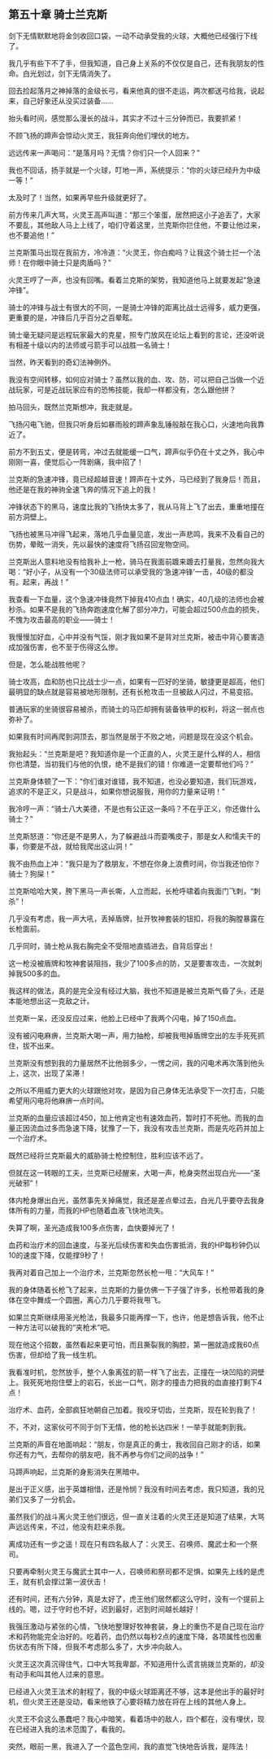 ## 第五十章 骑士兰克斯


剑下无情默默地将金剑收回口袋，一动不动承受我的火球，大概他已经强行下线了。

我几乎有些下不了手，但我知道，自己身上关系的不仅仅是自己，还有我朋友的性命。白光划过，剑下无情消失了。

回去捡起落月之神掉落的金级长弓，看来他真的很不走运，两次都送弓给我，说起来，自己好象还从没买过装备……

抬头看时间，感觉那么漫长的战斗，其实才不过十三分钟而已，我要抓紧！

不顾飞扬的蹄声会惊动火灵王，我狂奔向他们埋伏的地方。

远远传来一声喝问：“是落月吗？无情？你们只一个人回来？”

我也不回话，扬手就是一个火球，叮地一声，系统提示：“你的火球已经升为中级一等！”

太及时了！当然，如果再早些升级就更好了。

前方传来几声大骂，火灵王高声叫道：“那三个笨蛋，居然把这小子追丢了，大家不要乱，其他敌人马上上线了，咱们守着这里，兰克斯你拦住他，不要让他过来，也不要追他！”

兰克斯策马出现在我前方，冷冷道：“火灵王，你白痴吗？让我这个骑士拦一个法师！在你眼中骑士只是肉盾吗？”

火灵王哼了一声，也没有回嘴。看着兰克斯的架势，我知道他马上就要发起“急速冲锋”。

骑士的冲锋与战士有很大的不同，一是骑士冲锋的距离比战士远得多，威力更强，更重要的是，冲锋后几乎百分之百晕眩。

骑士毫无疑问是远程玩家最大的克星，照专门放风在论坛上看到的言论，还没听说有相差十级以内的法师或弓箭手可以战胜一名骑士！

当然，昨天看到的奇幻法神例外。

我没有空间转移，如何应对骑士？虽然以我的血、攻、防，可以把自己当做一个近战玩家，可是近战玩家应有的恐怖技能，我却一样都没有，怎么跟他拼？

拍马回头，既然兰克斯想冲，我走就是。

飞扬闪电飞驰，但我只听身后如暴雨般的蹄声象乱锤般敲在我心口，火速地向我靠近了。

前方不到五丈，便是转弯，冲过去就能缓一口气，蹄声似乎仍在十丈之外，我心中刚刚一喜，便觉后心一阵剧痛，我中招了！

兰克斯的急速冲锋，竟已经超越音速！蹄声在十丈外，马已经到了我身后！而且，他还是在我的神驹全速飞奔的情况下追上的我！

冲锋状态下的黑马，速度比我的飞扬快太多了，我从马背上飞了出去，重重地撞在前方洞壁上。

飞扬也被黑马冲得飞起来，落地几乎血量见底，发出一声悲鸣，我来不及看自己的伤势，晕眩一消失，先以最快的速度将飞扬召回宠物空间。

兰克斯出人意料地没有给我补上一枪，骑马在我面前踱来踱去打量我，忽然向我大喝：“好小子，从没有一个30级法师可以承受我的‘急速冲锋’一击，40级的都没有。起来，再战！”

我查看一下血量，这个急速冲锋竟然下掉我410点血！确实，40几级的法师也会被秒杀。如果不是我的飞扬奔跑速度化解了部分冲力，可能会超过500点血的损失，不愧为攻击最高的职业——骑士！

我慢慢加好血，心中并没有气馁，刚才我如果不是背对兰克斯，被击中背心要害造成加强伤害，也不至于伤得这么惨。

但是，怎么能战胜他呢？

骑士攻高，血和防也只比战士少一点，如果有一匹好的坐骑，敏捷更是超高，他们最明显的缺点就是容易被地形限制，还有长枪攻击一旦被敌人闪过，不易变招。

普通玩家的坐骑很容易被杀，而骑士的马匹却拥有装备铁甲的权利，将这一弱点也弥补了。

如果我有时间再爬到洞顶去，那当然是居于不败之地，问题是现在没这个机会。

我抬起头：“兰克斯是吧？我知道你是一个正直的人，火灵王是什么样的人，相信你也清楚，当初我们与他的仇恨，绝不是我们的错！你难道一定要帮他们吗？”

兰克斯身体顿了一下：“你们谁对谁错，我不知道，也没必要知道，我们玩游戏，追求的不是正义，只是战斗，如果你想说服我，用你的力量来证明！”

我冷哼一声：“骑士八大美德，不是也有公正这一条吗？不在乎正义，你还做什么骑士？”

兰克斯怒道：“你还是不是男人，为了躲避战斗而耍嘴皮子，那是女人和懦夫干的事，你要是不战，就给我爬出这山洞！”

我不由热血上冲：“我只是为了救朋友，不想在你身上浪费时间，你当我还怕你？骑士？狗屎！”

兰克斯哈哈大笑，胯下黑马一声长嘶，人立而起，长枪呼啸着向我面门飞刺，“刺杀”！

几乎没有考虑，我一声大吼，丢掉盾牌，扯开牧神套装的钮扣，将我的胸膛暴露在长枪面前。

几乎同时，骑士枪从我右胸完全不受阻地直插进去，自背后穿出！

这一枪没被盾牌和牧神套装阻挡，我少了100多点的防，又是要害攻击，一次就刺掉我500多的血。

我这样的做法，真的是完全没有经过大脑，我也不知道是被兰克斯气昏了头，还是本能地想出这一克敌之计。

兰克斯一呆，还没反应过来，他脸上已经中了我两个闪电，掉了150点血。

没有被闪电麻痹，兰克斯大喝一声，用力抽枪，却被我甩掉盾牌空出的左手死死抓住，拔不出来。

兰克斯没有想到我的力量居然不比他弱多少，一愣之间，我的闪电术再次落到他头上，这次，出现了呆滞！

之所以不用威力更大的火球跟他对攻，是因为自己身体无法承受下一次打击，只能希望用闪电将他麻痹一点时间。

兰克斯的血量应该超过450，加上他肯定也有速效血药，暂时打不死他。而我的血量正因流血过多而急速下降，犹豫了一下，我没有攻击兰克斯，而是先吃药并加上一个治疗术。

既然已经将兰克斯最大的威胁骑士枪控制住，胜利应该不远了。

但就在这一转眼的工夫，兰克斯已经醒来，大喝一声，枪身突然出现白光——“圣光破邪”！

体内枪身爆出白光，虽然事先关掉痛觉，我还是差点晕过去，白光几乎要夺去我身体所有的力量，而我的HP也随着血液飞快地流失。

失算了啊，圣光造成我100多点伤害，血快要掉光了！

血药和治疗术的回血速度，与圣光后续伤害和失血伤害抵消，我的HP每秒钟仍以10的速度下降，仅能撑9秒了！

我再对着自己加上一个治疗术，兰克斯忽然长枪一甩：“大风车！”

我的身体随着长枪飞了起来，兰克斯的力量仿佛一下子强了许多，长枪带着我的身体在空中舞成一个圆圈，离心力几乎要将我甩飞。

如果兰克斯继续用圣光枪法，我最多只能再撑一下，也许，他是想告诉我，他不止一种方法可以破我的“夹枪术”吧。

现在他这个招数，虽然看起来更可怕，而且撕裂我的胸腔，第一圈就造成我60点伤害，但却给了我一线生机。

我看准时机，忽然放手，整个人象离弦的箭一样飞了出去，正撞在一块凹陷的洞壁上。我死死地抱住壁上的岩石，长出一口气，刚才的撞击力把我的血直接打剩下4点！

治疗术、血药，全部疯狂地朝自己加着。我咬牙切齿，兰克斯，现在轮到我了！

不，不对，这家伙可不同于剑下无情，他的枪长达四米！一举手就能刺到我。

兰克斯的声音在地面响起：“朋友，你是真正的勇士，我收回自己刚才的话，如果你还有力气，去帮你的朋友吧，我不再参与你们之间的战争！”

马蹄声响起，兰克斯的身影消失在黑暗中。

是出于正义感，出于英雄相惜，还是怜悯？我没有时间去考虑，我只知道，我的兄弟们又多了一分机会。

虽然我们的战斗离火灵王他们很远，但一直关注着的火灵王还是知道了结果，大骂声远远传来，不过，他没有赶来杀我。

离成功还有一步之遥！现在只有四名敌人了：火灵王、召唤师、魔武士和一个祭司。

只要再牵制火灵王与魔武士其中一人，召唤师和祭司都不足惧，如果先上线的是虎王，就有机会撑过第一波伏击！

还有时间，还有六分钟，真是太好了，虎王他们居然都这么守时，没有一个提前上线的。嗯，过于守时也不好，迟到最好，迟到时间越长越好！

我强压激动与紧张的心情，飞快地整理好牧神套装，身上的重伤不是自己现在治疗术和药物能完全治好的。吃着药，血仍然以每秒2点的速度下降，各项属性也因重伤状态有所下降，但我不考虑那么多了，大步冲向敌人。

火灵王这次真沉得住气，口中大骂我卑鄙，不知道用什么谎言挑拨兰克斯的，却没有动手和叫其他人过来的意思。

已经进入火灵王法术的射程了，我的中级火球距离还不够，这本是他出手的最好时机，但火灵王还是没动，看来他铁了心要将精力放在将在上线的其他人身上。

火灵王不会这么愚蠢吧？我心中暗笑，看着场中的敌人，四个都在，没有埋伏，现在已经进入我的法术范围了，看我的。

突然，眼前一黑，我进入了一个蓝色空间，我的直觉飞快地告诉我，是阵法！





